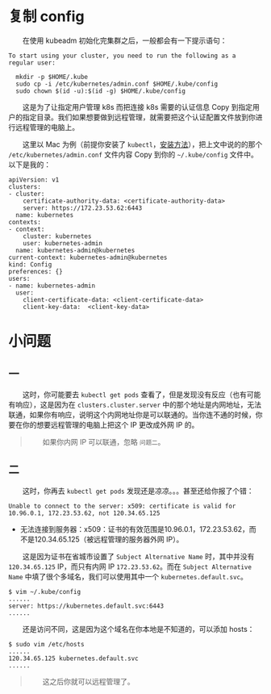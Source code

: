 # 复制 config

　　在使用 kubeadm 初始化完集群之后，一般都会有一下提示语句：

```
To start using your cluster, you need to run the following as a regular user:

  mkdir -p $HOME/.kube
  sudo cp -i /etc/kubernetes/admin.conf $HOME/.kube/config
  sudo chown $(id -u):$(id -g) $HOME/.kube/config
```

　　这是为了让指定用户管理 k8s 而把连接 k8s 需要的认证信息 Copy 到指定用户的指定目录。我们如果想要做到远程管理，就需要把这个认证配置文件放到你进行远程管理的电脑上。

　　这里以 Mac 为例（前提你安装了 `kubectl`，[安装方法](https://k8smeetup.github.io/docs/tasks/tools/install-kubectl/)），把上文中说的的那个 `/etc/kubernetes/admin.conf` 文件内容 Copy 到你的 `~/.kube/config` 文件中。以下是我的：

```
apiVersion: v1
clusters:
- cluster:
    certificate-authority-data: <certificate-authority-data>
    server: https://172.23.53.62:6443
  name: kubernetes
contexts:
- context:
    cluster: kubernetes
    user: kubernetes-admin
  name: kubernetes-admin@kubernetes
current-context: kubernetes-admin@kubernetes
kind: Config
preferences: {}
users:
- name: kubernetes-admin
  user:
    client-certificate-data: <client-certificate-data>
    client-key-data:  <client-key-data>
```

# 小问题

## 一

　　这时，你可能要去 `kubectl get pods` 查看了，但是发现没有反应（也有可能有响应），这是因为在 `clusters.cluster.server` 中的那个地址是内网地址，无法联通，如果你有响应，说明这个内网地址你是可以联通的。当你连不通的时候，你要在你的想要远程管理的电脑上把这个 IP 更改成外网 IP 的。

> 　　如果你内网 IP 可以联通，忽略 `问题二`。

## 二

　　这时，你再去 `kubectl get pods` 发现还是凉凉。。。甚至还给你报了个错：

```
Unable to connect to the server: x509: certificate is valid for 10.96.0.1, 172.23.53.62, not 120.34.65.125
```

* 无法连接到服务器：x509：证书的有效范围是10.96.0.1，172.23.53.62，而不是120.34.65.125（被远程管理的服务器外网 IP）。

　　这是因为证书在省城市设置了 `Subject Alternative Name` 时，其中并没有 `120.34.65.125` IP，而只有内网 IP `172.23.53.62`。而在 `Subject Alternative Name` 中填了很个多域名，我们可以使用其中一个 `kubernetes.default.svc`。

```
$ vim ~/.kube/config
......
server: https://kubernetes.default.svc:6443
......
```

　　还是访问不同，这是因为这个域名在你本地是不知道的，可以添加 hosts：

```
$ sudo vim /etc/hosts
......
120.34.65.125 kubernetes.default.svc
......
```

> 　　这之后你就可以远程管理了。
